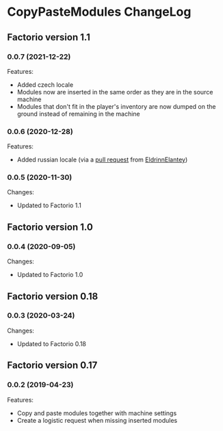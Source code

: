 # CopyPasteModules ChangeLog


## Factorio version 1.1

### 0.0.7 (2021-12-22)
Features:
* Added czech locale
* Modules now are inserted in the same order as they are in the source machine
* Modules that don't fit in the player's inventory are now dumped on the ground instead of remaining in the machine

### 0.0.6 (2020-12-28)
Features:
* Added russian locale (via a [pull request](https://github.com/kajacx/CopyPasteModules/pull/2) from [EldrinnElantey](https://github.com/Eldrinn-Elantey))

### 0.0.5 (2020-11-30)
Changes:
* Updated to Factorio 1.1


## Factorio version 1.0

### 0.0.4 (2020-09-05)
Changes:
* Updated to Factorio 1.0


## Factorio version 0.18

### 0.0.3 (2020-03-24)
Changes:
* Updated to Factorio 0.18


## Factorio version 0.17

### 0.0.2 (2019-04-23)
Features:
* Copy and paste modules together with machine settings
* Create a logistic request when missing inserted modules
